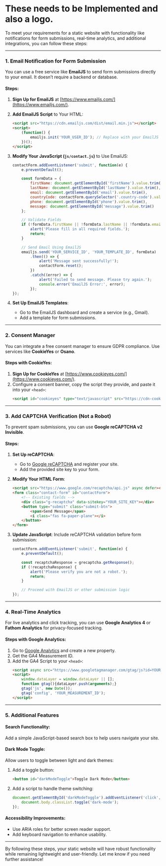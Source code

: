 # These needs to be Implemented and also a logo.

To meet your requirements for a static website with functionality like notifications for form submissions, real-time analytics, and additional integrations, you can follow these steps:

---

### **1. Email Notification for Form Submission**
You can use a free service like **EmailJS** to send form submissions directly to your email. It doesn’t require a backend or database.

#### Steps:
1. **Sign Up for EmailJS** at [https://www.emailjs.com/](https://www.emailjs.com/).
2. **Add EmailJS Script** to Your HTML:
   ```html
   <script src="https://cdn.emailjs.com/dist/email.min.js"></script>
   <script>
       (function() {
           emailjs.init('YOUR_USER_ID'); // Replace with your EmailJS user ID
       })();
   </script>
   ```
3. **Modify Your JavaScript (`js/contact.js`)** to Use EmailJS:
   ```javascript
   contactForm.addEventListener('submit', function(e) {
       e.preventDefault();

       const formData = {
           firstName: document.getElementById('firstName').value.trim(),
           lastName: document.getElementById('lastName').value.trim(),
           email: document.getElementById('email').value.trim(),
           countryCode: contactForm.querySelector('.country-code').value,
           phone: document.getElementById('phone').value.trim(),
           message: document.getElementById('message').value.trim()
       };

       // Validate Fields
       if (!formData.firstName || !formData.lastName || !formData.email || !formData.phone || !formData.message) {
           alert('Please fill in all required fields.');
           return;
       }

       // Send Email Using EmailJS
       emailjs.send('YOUR_SERVICE_ID', 'YOUR_TEMPLATE_ID', formData)
           .then(() => {
               alert('Message sent successfully!');
               contactForm.reset();
           })
           .catch((error) => {
               alert('Failed to send message. Please try again.');
               console.error('EmailJS Error:', error);
           });
   });
   ```

4. **Set Up EmailJS Templates**:
   - Go to the EmailJS dashboard and create a service (e.g., Gmail).
   - Add a template for form submissions.

---

### **2. Consent Manager**
You can integrate a free consent manager to ensure GDPR compliance. Use services like **CookieYes** or **Osano**.

#### Steps with CookieYes:
1. **Sign Up for CookieYes** at [https://www.cookieyes.com/](https://www.cookieyes.com/).
2. Configure a consent banner, copy the script they provide, and paste it into your `<head>`:
   ```html
   <script id="cookieyes" type="text/javascript" src="https://cdn-cookieyes.com/client_data/YOUR_COOKIEYES_ID.js"></script>
   ```

---

### **3. Add CAPTCHA Verification (Not a Robot)**
To prevent spam submissions, you can use **Google reCAPTCHA v2 Invisible**.

#### Steps:
1. **Set Up reCAPTCHA**:
   - Go to [Google reCAPTCHA](https://www.google.com/recaptcha/admin) and register your site.
   - Add the provided site key to your form.

2. **Modify Your HTML Form**:
   ```html
   <script src="https://www.google.com/recaptcha/api.js" async defer></script>
   <form class="contact-form" id="contactForm">
       <!-- Existing fields -->
       <div class="g-recaptcha" data-sitekey="YOUR_SITE_KEY"></div>
       <button type="submit" class="submit-btn">
           <span>Send Message</span>
           <i class="fas fa-paper-plane"></i>
       </button>
   </form>
   ```

3. **Update JavaScript**:
   Include reCAPTCHA validation before form submission:
   ```javascript
   contactForm.addEventListener('submit', function(e) {
       e.preventDefault();

       const recaptchaResponse = grecaptcha.getResponse();
       if (!recaptchaResponse) {
           alert('Please verify you are not a robot.');
           return;
       }

       // Proceed with EmailJS or other submission logic
   });
   ```

---

### **4. Real-Time Analytics**
For live analytics and click tracking, you can use **Google Analytics 4** or **Fathom Analytics** for privacy-focused tracking.

#### Steps with Google Analytics:
1. Go to [Google Analytics](https://analytics.google.com/) and create a new property.
2. Get the GA4 Measurement ID.
3. Add the GA4 Script to your `<head>`:
   ```html
   <script async src="https://www.googletagmanager.com/gtag/js?id=YOUR_MEASUREMENT_ID"></script>
   <script>
       window.dataLayer = window.dataLayer || [];
       function gtag(){dataLayer.push(arguments);}
       gtag('js', new Date());
       gtag('config', 'YOUR_MEASUREMENT_ID');
   </script>
   ```

---

### **5. Additional Features**
#### **Search Functionality:**
Add a simple JavaScript-based search box to help users navigate your site.

#### **Dark Mode Toggle:**
Allow users to toggle between light and dark themes:
1. Add a toggle button:
   ```html
   <button id="darkModeToggle">Toggle Dark Mode</button>
   ```
2. Add a script to handle theme switching:
   ```javascript
   document.getElementById('darkModeToggle').addEventListener('click', () => {
       document.body.classList.toggle('dark-mode');
   });
   ```

#### **Accessibility Improvements:**
- Use ARIA roles for better screen reader support.
- Add keyboard navigation to enhance usability.

---

By following these steps, your static website will have robust functionality while remaining lightweight and user-friendly. Let me know if you need further assistance!